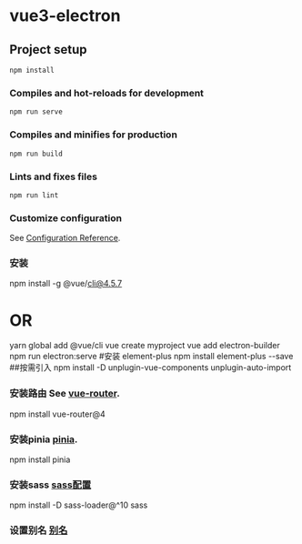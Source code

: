 <!--
 * @Author: you
 * @Date: 2023-09-01 16:44:35
 * @Description: 
 * 
-->
# vue3-electron

## Project setup
```
npm install
```

### Compiles and hot-reloads for development
```
npm run serve
```

### Compiles and minifies for production
```
npm run build
```

### Lints and fixes files
```
npm run lint
```

### Customize configuration
See [Configuration Reference](https://cli.vuejs.org/config/).
### 安装
npm install -g @vue/cli@4.5.7
# OR
yarn global add @vue/cli
vue create myproject
vue add electron-builder
npm run electron:serve
#安装 element-plus 
npm install element-plus --save
##按需引入
npm install -D unplugin-vue-components unplugin-auto-import

### 安装路由 See [vue-router](https://router.vuejs.org/zh/installation.html).
npm install vue-router@4
### 安装pinia [pinia](https://router.vuejs.org/zh/installation.html).
npm install pinia
### 安装sass [sass配置](https://blog.csdn.net/qq_35624642/article/details/122559122)
npm install -D sass-loader@^10 sass
### 设置别名 [别名](https://blog.csdn.net/weixin_42369612/article/details/128673118)